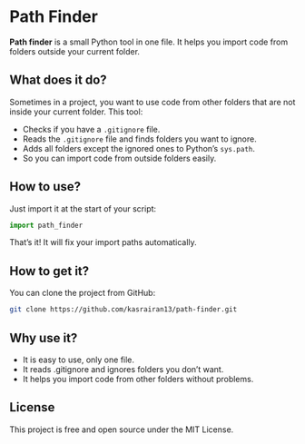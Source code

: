 # Path Finder

**Path finder** is a small Python tool in one file. It helps you import code from folders outside your current folder.

## What does it do?
Sometimes in a project, you want to use code from other folders that are not inside your current folder. This tool:

- Checks if you have a `.gitignore` file.
- Reads the `.gitignore` file and finds folders you want to ignore.
- Adds all folders except the ignored ones to Python’s `sys.path`.
- So you can import code from outside folders easily.

## How to use?
Just import it at the start of your script:

```python
import path_finder
```
That’s it! It will fix your import paths automatically.

## How to get it?
You can clone the project from GitHub:

```bash
git clone https://github.com/kasrairan13/path-finder.git
```

## Why use it?
- It is easy to use, only one file.
- It reads .gitignore and ignores folders you don’t want.
- It helps you import code from other folders without problems.

## License
This project is free and open source under the MIT License.
